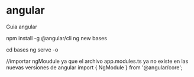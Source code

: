 # angular
Guia angular

npm install -g @angular/cli
ng new bases

cd bases
ng serve -o

//importar ngMoudule ya que el archivo app.modules.ts ya no existe en las nuevas versiones de angular
import { NgModule } from '@angular/core';
